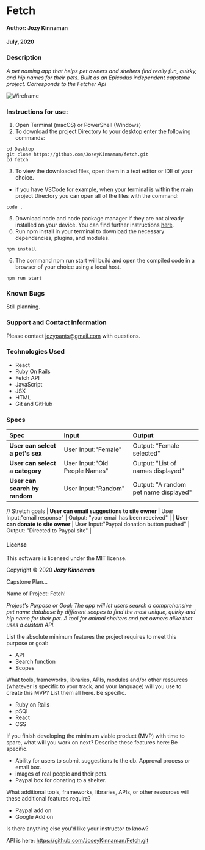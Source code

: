 # **Fetch**

#### Author: **Jozy Kinnaman**
#### July, 2020

### Description

_A pet naming app that helps pet owners and shelters find really fun, quirky, and hip names for their pets. Built as an Epicodus independent capstone project. Corresponds to the Fetcher Api_

![Wireframe](src/img/)

### Instructions for use:

1. Open Terminal (macOS) or PowerShell (Windows)
2. To download the project Directory to your desktop enter the following commands:
```
cd Desktop
git clone https://github.com/JoseyKinnaman/fetch.git
cd fetch
```
3. To view the downloaded files, open them in a text editor or IDE of your choice.
* if you have VSCode for example, when your terminal is within the main project Directory you can open all of the files with the command:
```
code .
```
5. Download node and node package manager if they are not already installed on your device. You can find further instructions [here](https://www.learnhowtoprogram.com/intermediate-javascript/getting-started-with-javascript-8d3b52cf-3755-481d-80c5-46f1d3a8ffeb/installing-node-js-14f2721a-61e0-44b3-af1f-73f17348c8f4).
5. Run npm install in your terminal to download the necessary dependencies, plugins, and modules.
```
npm install
```
6. The command npm run start will build and open the compiled code in a browser of your choice using a local host.
```
npm run start
```

### Known Bugs

Still planning.

### Support and Contact Information

Please contact jozypants@gmail.com with questions. 

### Technologies Used

* React
* Ruby On Rails
* Fetch API
* JavaScript
* JSX
* HTML
* Git and GitHub

### Specs
| Spec | Input | Output |
| :------------- | :------------- | :------------- |
| **User can select a pet's sex** | User Input:"Female" | Output: “Female selected" |
| **User can select a category** | User Input:"Old People Names" | Output: "List of names displayed" |
| **User can search by random** | User Input:"Random" | Output: "A random pet name displayed" |

// Stretch goals
| **User can email suggestions to site owner** | User Input:"email response" | Output: "your email has been received" |
| **User can donate to site owner** | User Input:"Paypal donation button pushed" | Output: "Directed to Paypal site" |

#### License

This software is licensed under the MIT license.

Copyright © 2020 **_Jozy Kinnaman_**

Capstone Plan...

Name of Project: Fetch!

_Project's Purpose or Goal: The app will let users search a comprehensive pet name database by different scopes to find the most unique, quirky and hip name for their pet. A tool for animal shelters and pet owners alike that uses a custom API._

List the absolute minimum features the project requires to meet this purpose or goal:
  - API
  - Search function
  - Scopes

What tools, frameworks, libraries, APIs, modules and/or other resources (whatever is specific to your track, and your language) will you use to create this MVP? List them all here. Be specific.

- Ruby on Rails
- pSQl
- React
- CSS

If you finish developing the minimum viable product (MVP) with time to spare, what will you work on next? Describe these features here: Be specific.

- Ability for users to submit suggestions to the db. Approval process or email box.
- images of real people and their pets. 
- Paypal box for donating to a shelter.

What additional tools, frameworks, libraries, APIs, or other resources will these additional features require?
- Paypal add on
- Google Add on 

Is there anything else you'd like your instructor to know? 

API is here: https://github.com/JoseyKinnaman/Fetch.git
